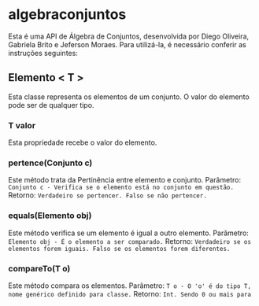 algebraconjuntos
================

Esta é uma API de Álgebra de Conjuntos, desenvolvida por Diego Oliveira, Gabriela Brito e Jeferson Moraes. Para utilizá-la, é necessário conferir as instruções seguintes:

## Elemento < T > ##

Esta classe representa os elementos de um conjunto. O valor do elemento pode ser de qualquer tipo.

### T valor ###

Esta propriedade recebe o valor do elemento.

### pertence(Conjunto c) ###

Este método trata da Pertinência entre elemento e conjunto.
Parâmetro:
`Conjunto c - Verifica se o elemento está no conjunto em questão.`
Retorno:
`Verdadeiro se pertencer. Falso se não pertencer.`

### equals(Elemento obj) ###

Este método verifica se um elemento é igual a outro elemento.
Parâmetro: 
`Elemento obj - É o elemento a ser comparado.`
Retorno:
`Verdadeiro se os elementos forem iguais. Falso se os elementos forem diferentes.`

### compareTo(T o) ###

Este método compara os elementos.
Parâmetro:
`T o - O 'o' é do tipo T, nome genérico definido para classe.`
Retorno:
`Int. Sendo 0 ou mais para `
